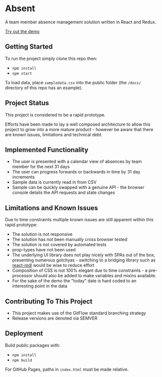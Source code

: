 # Absent
A team member absence management solution written in React and Redux.

[Try out the demo](https://jjmschofield.github.io/Absent/index.html)

## Getting Started
To run the project simply clone this repo then:

* `npm install`
* `npm start`

To load data, place `sampledata.csv` into the public folder (the `/docs/` directory of this repo has an example). 

## Project Status
This project is considered to be a rapid prototype.

Efforts have been made to lay a well composed architecture to allow this project to grow into a more mature product - however be aware that there are known issues, limitations and technical debt.

## Implemented Functionality
* The user is presented with a calendar view of absences by team member for the next 31 days 
* The user can progress forwards or backwards in time by 31 day increments
* Sample data is currently read in from CSV
* Sample can be quickly swapped with a genuine API - the browser console details the API requests and state changes

##  Limitations and Known Issues
Due to time constraints multiple known issues are still apparent within this rapid prototype:
* The solution is not responsive
* The solution has not been manually cross browser tested
* The solution is not covered by automated tests
* prop-types have not been used
* The underlying UI library does not play nicely with SPAs out of the box, presenting numerous gotchyas - switching to a bridging library such as [react-mdl](https://github.com/react-mdl/react-mdl) would be wise to reduce effort
* Composition of CSS is not 100% elegant due to time constraints - a pre-processor should also be added to make variables and mixins available.
* For the sake of the demo the "today" date is hard coded to an interesting point in the data

## Contributing To This Project
* This project makes use of the GitFlow standard branching strategy
* Release versions are denoted via SEMVER

## Deployment
Build public packages with:
* `npm install`
* `npm build`

For GitHub Pages, paths in `index.html` must be made relative.